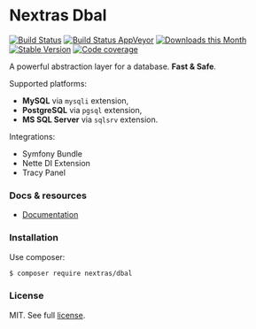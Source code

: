 Nextras Dbal
============

[![Build Status](https://travis-ci.org/nextras/dbal.svg?branch=master)](https://travis-ci.org/nextras/dbal)
[![Build Status AppVeyor](https://ci.appveyor.com/api/projects/status/l26oiabkigpnd9yv/branch/master?svg=true)](https://ci.appveyor.com/project/hrach/dbal/branch/master)
[![Downloads this Month](https://img.shields.io/packagist/dm/nextras/dbal.svg?style=flat)](https://packagist.org/packages/nextras/dbal)
[![Stable Version](https://img.shields.io/packagist/v/nextras/dbal.svg?style=flat)](https://packagist.org/packages/nextras/dbal)
[![Code coverage](https://img.shields.io/coveralls/nextras/dbal.svg?style=flat)](https://coveralls.io/r/nextras/dbal)

A powerful abstraction layer for a database. **Fast & Safe**.

Supported platforms:
- **MySQL** via `mysqli` extension,
- **PostgreSQL** via `pgsql` extension,
- **MS SQL Server** via `sqlsrv` extension.

Integrations:
- Symfony Bundle
- Nette DI Extension
- Tracy Panel

### Docs & resources

- [Documentation](https://nextras.org/dbal/docs)

### Installation

Use composer:

```bash
$ composer require nextras/dbal
```

### License

MIT. See full [license](license.md).
